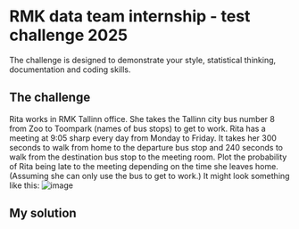 # RMK data team internship - test challenge 2025
The challenge is designed to demonstrate your style, statistical thinking, documentation and coding skills.
## The challenge
Rita works in RMK Tallinn office. She takes the Tallinn city bus number 8 from Zoo to Toompark (names of
bus stops) to get to work.
Rita has a meeting at 9:05 sharp every day from Monday to Friday. It takes her 300 seconds to walk from
home to the departure bus stop and 240 seconds to walk from the destination bus stop to the meeting
room.
Plot the probability of Rita being late to the meeting depending on the time she leaves home. (Assuming
she can only use the bus to get to work.)
It might look something like this:
![image](https://github.com/user-attachments/assets/f635bdd3-b692-4525-87a6-2db267df1b80)

## My solution

